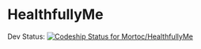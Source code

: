 HealthfullyMe
=============
Dev Status: [ ![Codeship Status for Mortoc/HealthfullyMe](https://www.codeship.io/projects/b7b6c8b0-6d85-0130-2c1c-22000a1e9ab1/status?branch=master)](https://www.codeship.io/projects/1896)
